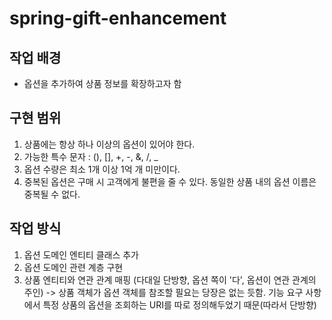 # spring-gift-enhancement

## 작업 배경

- 옵션을 추가하여 상품 정보를 확장하고자 함

## 구현 범위

1. 상품에는 항상 하나 이상의 옵션이 있어야 한다.
2. 가능한 특수 문자 : (), [], +, -, &, /, _
3. 옵션 수량은 최소 1개 이상 1억 개 미만이다.
4. 중복된 옵션은 구매 시 고객에게 불편을 줄 수 있다. 동일한 상품 내의 옵션 이름은 중복될 수 없다.

## 작업 방식

1. 옵션 도메인 엔티티 클래스 추가
2. 옵션 도메인 관련 계층 구현
3. 상품 엔티티와 연관 관계 매핑 (다대일 단방향, 옵션 쪽이 '다', 옵션이 연관 관계의 주인) -> 상품 객체가 옵션 객체를 참조할 필요는 당장은 없는 듯함. 기능 요구 사항에서 특정 상품의 옵션을 조회하는 URI를 따로 정의해두었기 때문(따라서 단방향)
